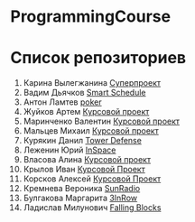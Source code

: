 # ProgrammingCourse

# Список репозиториев
1. Карина Вылегжанина [Cуперпроект](https://github.com/vilegzhanina/ProgrammingCourse)
2. Вадим Дьячков [Smart Schedule](https://github.com/vaddya/smart-schedule)
3. Антон Ламтев [poker](https://github.com/lamtev/poker)
4. Жуйков Артем [Курсовой проект](https://github.com/Zhuikov/Notwithstanding)
5. Маринченко Валентин [Курсовой проект](https://github.com/marinchenkova/Project)
8. Мальцев Михаил [Курсовой проект](https://github.com/mikle9997/Course-work)
9. Курякин Данил [Tower Defense](https://github.com/Olieaw/JavaProject)
11. Леженин Юрий [InSpace](https://github.com/lezhenin/InSpace/tree/develop)
12. Власова Алина [Курсовой проект](https://github.com/Vlasova/CourseWork)
14. Крылов Иван [Курсовой Проект](https://github.com/VanyaKrylov/Project)
15. Корсков Алексей [Курсовой Проект](https://github.com/Korskov98/Draughts)
16. Кремнева Вероника [SunRadio](https://github.com/vkremneva/SunRadio)
17. Булгакова Маргарита [3InRow](https://github.com/BulgakovaMargarita/Java.git)
18. Ладислав Милунович [Falling Blocks](https://github.com/Ladislav92/FallingBlocks-game-Politeh-Java-Project)
